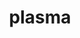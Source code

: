---
title: "plasma"
layout: cache
categories: [package, develop]
meta: {"compilers": ["gcc@=11.4.0", "gcc@=9.4.0"], "num_specs": 15, "num_specs_by_stack": {"e4s": 6, "e4s-neoverse-v2": 6, "e4s-neoverse_v1": 2, "e4s-power": 1, "root": 15}, "oss": ["ubuntu20.04", "ubuntu22.04"], "platforms": ["linux"], "stacks": ["e4s", "e4s-neoverse-v2", "e4s-neoverse_v1", "e4s-power", "root"], "targets": ["neoverse_v1", "neoverse_v2", "ppc64le", "x86_64_v3"], "versions": ["24.8.7"]}
spec_details: [{"compiler": "gcc@=9.4.0", "hash": "wim4iyghatfeh4xohokll7iu6re6ktjg", "os": "ubuntu20.04", "platform": "linux", "size": "-", "stacks": ["e4s-power", "root"], "tarball": "https://binaries.spack.io/develop/build_cache/linux-ubuntu20.04-ppc64le/gcc-9.4.0/plasma-24.8.7/linux-ubuntu20.04-ppc64le-gcc-9.4.0-plasma-24.8.7-wim4iyghatfeh4xohokll7iu6re6ktjg.spack", "target": "ppc64le", "variants": ["build_system=cmake", "build_type=Release", "generator=make", "~ipo", "~lua", "+shared"], "versions": ["24.8.7"]}, {"compiler": "gcc@=11.4.0", "hash": "s53kew2efdsznojzpnva5jcepwmorpqm", "os": "ubuntu22.04", "platform": "linux", "size": "-", "stacks": ["e4s-neoverse_v1", "root"], "tarball": "https://binaries.spack.io/develop/build_cache/linux-ubuntu22.04-neoverse_v1/gcc-11.4.0/plasma-24.8.7/linux-ubuntu22.04-neoverse_v1-gcc-11.4.0-plasma-24.8.7-s53kew2efdsznojzpnva5jcepwmorpqm.spack", "target": "neoverse_v1", "variants": ["build_system=cmake", "build_type=Release", "generator=make", "~ipo", "~lua", "+shared"], "versions": ["24.8.7"]}, {"compiler": "gcc@=11.4.0", "hash": "vooltto5feukuuhxplq3bcvn6lz2464f", "os": "ubuntu22.04", "platform": "linux", "size": "-", "stacks": ["e4s-neoverse_v1", "root"], "tarball": "https://binaries.spack.io/develop/build_cache/linux-ubuntu22.04-neoverse_v1/gcc-11.4.0/plasma-24.8.7/linux-ubuntu22.04-neoverse_v1-gcc-11.4.0-plasma-24.8.7-vooltto5feukuuhxplq3bcvn6lz2464f.spack", "target": "neoverse_v1", "variants": ["build_system=cmake", "build_type=Release", "generator=make", "~ipo", "~lua", "+shared"], "versions": ["24.8.7"]}, {"compiler": "gcc@=11.4.0", "hash": "ai6bzalp5oyk5f6ltzrpsacpbnjlbkz3", "os": "ubuntu22.04", "platform": "linux", "size": "-", "stacks": ["e4s-neoverse-v2", "root"], "tarball": "https://binaries.spack.io/develop/build_cache/linux-ubuntu22.04-neoverse_v2/gcc-11.4.0/plasma-24.8.7/linux-ubuntu22.04-neoverse_v2-gcc-11.4.0-plasma-24.8.7-ai6bzalp5oyk5f6ltzrpsacpbnjlbkz3.spack", "target": "neoverse_v2", "variants": ["build_system=cmake", "build_type=Release", "generator=make", "~ipo", "~lua", "+shared"], "versions": ["24.8.7"]}, {"compiler": "gcc@=11.4.0", "hash": "b6vmtalwnzboikkn2un2zp4nnfvrmovn", "os": "ubuntu22.04", "platform": "linux", "size": "-", "stacks": ["e4s-neoverse-v2", "root"], "tarball": "https://binaries.spack.io/develop/build_cache/linux-ubuntu22.04-neoverse_v2/gcc-11.4.0/plasma-24.8.7/linux-ubuntu22.04-neoverse_v2-gcc-11.4.0-plasma-24.8.7-b6vmtalwnzboikkn2un2zp4nnfvrmovn.spack", "target": "neoverse_v2", "variants": ["build_system=cmake", "build_type=Release", "generator=make", "~ipo", "~lua", "+shared"], "versions": ["24.8.7"]}, {"compiler": "gcc@=11.4.0", "hash": "gixe2tlvi2mmt337hykl7u7anrxhp3rz", "os": "ubuntu22.04", "platform": "linux", "size": "-", "stacks": ["e4s-neoverse-v2", "root"], "tarball": "https://binaries.spack.io/develop/build_cache/linux-ubuntu22.04-neoverse_v2/gcc-11.4.0/plasma-24.8.7/linux-ubuntu22.04-neoverse_v2-gcc-11.4.0-plasma-24.8.7-gixe2tlvi2mmt337hykl7u7anrxhp3rz.spack", "target": "neoverse_v2", "variants": ["build_system=cmake", "build_type=Release", "generator=make", "~ipo", "~lua", "+shared"], "versions": ["24.8.7"]}, {"compiler": "gcc@=11.4.0", "hash": "hllqdvnokvv5f665hp4kkutxrgrk3gck", "os": "ubuntu22.04", "platform": "linux", "size": "-", "stacks": ["e4s-neoverse-v2", "root"], "tarball": "https://binaries.spack.io/develop/build_cache/linux-ubuntu22.04-neoverse_v2/gcc-11.4.0/plasma-24.8.7/linux-ubuntu22.04-neoverse_v2-gcc-11.4.0-plasma-24.8.7-hllqdvnokvv5f665hp4kkutxrgrk3gck.spack", "target": "neoverse_v2", "variants": ["build_system=cmake", "build_type=Release", "generator=make", "~ipo", "~lua", "+shared"], "versions": ["24.8.7"]}, {"compiler": "gcc@=11.4.0", "hash": "jibuyg6v7npxg7wjcj5imbuoti6irypw", "os": "ubuntu22.04", "platform": "linux", "size": "-", "stacks": ["e4s-neoverse-v2", "root"], "tarball": "https://binaries.spack.io/develop/build_cache/linux-ubuntu22.04-neoverse_v2/gcc-11.4.0/plasma-24.8.7/linux-ubuntu22.04-neoverse_v2-gcc-11.4.0-plasma-24.8.7-jibuyg6v7npxg7wjcj5imbuoti6irypw.spack", "target": "neoverse_v2", "variants": ["build_system=cmake", "build_type=Release", "generator=make", "~ipo", "~lua", "+shared"], "versions": ["24.8.7"]}, {"compiler": "gcc@=11.4.0", "hash": "n752ureqspake4x5ll7nj4chweyeqexp", "os": "ubuntu22.04", "platform": "linux", "size": "-", "stacks": ["e4s-neoverse-v2", "root"], "tarball": "https://binaries.spack.io/develop/build_cache/linux-ubuntu22.04-neoverse_v2/gcc-11.4.0/plasma-24.8.7/linux-ubuntu22.04-neoverse_v2-gcc-11.4.0-plasma-24.8.7-n752ureqspake4x5ll7nj4chweyeqexp.spack", "target": "neoverse_v2", "variants": ["build_system=cmake", "build_type=Release", "generator=make", "~ipo", "~lua", "+shared"], "versions": ["24.8.7"]}, {"compiler": "gcc@=11.4.0", "hash": "kby6pqxv7qjjsegxnhih7arjk6e5dll2", "os": "ubuntu22.04", "platform": "linux", "size": "-", "stacks": ["e4s", "root"], "tarball": "https://binaries.spack.io/develop/build_cache/linux-ubuntu22.04-x86_64_v3/gcc-11.4.0/plasma-24.8.7/linux-ubuntu22.04-x86_64_v3-gcc-11.4.0-plasma-24.8.7-kby6pqxv7qjjsegxnhih7arjk6e5dll2.spack", "target": "x86_64_v3", "variants": ["build_system=cmake", "build_type=Release", "generator=make", "~ipo", "~lua", "+shared"], "versions": ["24.8.7"]}, {"compiler": "gcc@=11.4.0", "hash": "lcazlhoeg7k7vhdcul3c6lowdirkatli", "os": "ubuntu22.04", "platform": "linux", "size": "-", "stacks": ["e4s", "root"], "tarball": "https://binaries.spack.io/develop/build_cache/linux-ubuntu22.04-x86_64_v3/gcc-11.4.0/plasma-24.8.7/linux-ubuntu22.04-x86_64_v3-gcc-11.4.0-plasma-24.8.7-lcazlhoeg7k7vhdcul3c6lowdirkatli.spack", "target": "x86_64_v3", "variants": ["build_system=cmake", "build_type=Release", "generator=make", "~ipo", "~lua", "+shared"], "versions": ["24.8.7"]}, {"compiler": "gcc@=11.4.0", "hash": "lwkfsqnt3s5oikmmlmuhmltfxaoae6ss", "os": "ubuntu22.04", "platform": "linux", "size": "-", "stacks": ["e4s", "root"], "tarball": "https://binaries.spack.io/develop/build_cache/linux-ubuntu22.04-x86_64_v3/gcc-11.4.0/plasma-24.8.7/linux-ubuntu22.04-x86_64_v3-gcc-11.4.0-plasma-24.8.7-lwkfsqnt3s5oikmmlmuhmltfxaoae6ss.spack", "target": "x86_64_v3", "variants": ["build_system=cmake", "build_type=Release", "generator=make", "~ipo", "~lua", "+shared"], "versions": ["24.8.7"]}, {"compiler": "gcc@=11.4.0", "hash": "nxi6ek42ruzvbkhlsdz7dc4uyzq3ubim", "os": "ubuntu22.04", "platform": "linux", "size": "-", "stacks": ["e4s", "root"], "tarball": "https://binaries.spack.io/develop/build_cache/linux-ubuntu22.04-x86_64_v3/gcc-11.4.0/plasma-24.8.7/linux-ubuntu22.04-x86_64_v3-gcc-11.4.0-plasma-24.8.7-nxi6ek42ruzvbkhlsdz7dc4uyzq3ubim.spack", "target": "x86_64_v3", "variants": ["build_system=cmake", "build_type=Release", "generator=make", "~ipo", "~lua", "+shared"], "versions": ["24.8.7"]}, {"compiler": "gcc@=11.4.0", "hash": "uw4omc2sev2bmhw326px3cytzcuis6tf", "os": "ubuntu22.04", "platform": "linux", "size": "-", "stacks": ["e4s", "root"], "tarball": "https://binaries.spack.io/develop/build_cache/linux-ubuntu22.04-x86_64_v3/gcc-11.4.0/plasma-24.8.7/linux-ubuntu22.04-x86_64_v3-gcc-11.4.0-plasma-24.8.7-uw4omc2sev2bmhw326px3cytzcuis6tf.spack", "target": "x86_64_v3", "variants": ["build_system=cmake", "build_type=Release", "generator=make", "~ipo", "~lua", "+shared"], "versions": ["24.8.7"]}, {"compiler": "gcc@=11.4.0", "hash": "wwsbf4vgp27bqor3v24apdqkbtpnkjac", "os": "ubuntu22.04", "platform": "linux", "size": "-", "stacks": ["e4s", "root"], "tarball": "https://binaries.spack.io/develop/build_cache/linux-ubuntu22.04-x86_64_v3/gcc-11.4.0/plasma-24.8.7/linux-ubuntu22.04-x86_64_v3-gcc-11.4.0-plasma-24.8.7-wwsbf4vgp27bqor3v24apdqkbtpnkjac.spack", "target": "x86_64_v3", "variants": ["build_system=cmake", "build_type=Release", "generator=make", "~ipo", "~lua", "+shared"], "versions": ["24.8.7"]}]
---